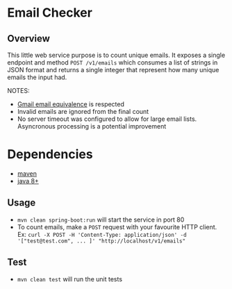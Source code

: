 # Email Checker

## Overview
This little web service purpose is to count unique emails. It exposes a single endpoint and method `POST /v1/emails` which consumes
a list of strings in JSON format and returns a single integer that represent how many unique emails the input had.

NOTES:
- [Gmail email equivalence](https://gmail.googleblog.com/2008/03/2-hidden-ways-to-get-more-from-your.html) is respected
- Invalid emails are ignored from the final count
- No server timeout was configured to allow for large email lists. Asyncronous processing is a potential improvement

# Dependencies
- [maven](https://maven.apache.org/install.html)
- [java 8+](https://openjdk.java.net/install/)

## Usage
- `mvn clean spring-boot:run` will start the service in port 80
- To count emails, make a `POST` request with your favourite HTTP client. Ex: `curl -X POST -H 'Content-Type: application/json' -d '["test@test.com", ... ]' "http://localhost/v1/emails"`

## Test
- `mvn clean test` will run the unit tests